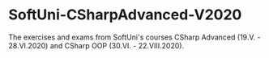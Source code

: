 # SoftUni-CSharpAdvanced-V2020
The exercises and exams from SoftUni's courses CSharp Advanced (19.V. - 28.VI.2020) and CSharp OOP (30.VI. - 22.VIII.2020).
